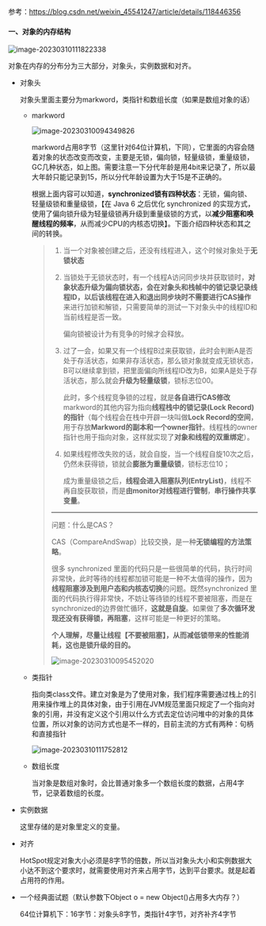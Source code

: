 参考：https://blog.csdn.net/weixin_45541247/article/details/118446356

#### 一、对象的内存结构

![image-20230310111822338](https://springboot-vue-blog.oss-cn-hangzhou.aliyuncs.com/img-for-typora/image-20230310111822338.png)

对象在内存的分布分为三大部分，对象头，实例数据和对齐。

* 对象头

  对象头里面主要分为markword，类指针和数组长度（如果是数组对象的话）

  * markword

    ![image-20230310094349826](http://springboot-vue-blog.oss-cn-hangzhou.aliyuncs.com/img-for-typora/image-20230310094349826.png?OSSAccessKeyId=LTAI5tCou6b1axdozAZhA4qP&Expires=9000000001&Signature=VzO7F7TubW75/750Fu9qNaNMPB4=)
    
    markword占用8字节（这里针对64位计算机，下同），它里面的内容会随着对象的状态改变而改变，主要是无锁，偏向锁，轻量级锁，重量级锁，GC几种状态，如上图。需要注意一下分代年龄是用4bit来记录了，所以最大年龄只能记录到15，所以分代年龄设置为大于15是不正确的。
    
    根据上面内容可以知道，**synchronized锁有四种状态**：无锁，偏向锁、轻量级锁和重量级锁，【在 Java 6 之后优化 synchronized 的实现方式，使用了偏向锁升级为轻量级锁再升级到重量级锁的方式，以**减少阻塞和唤醒线程的频率**，从而减少CPU的内核态切换】。下面介绍四种状态和其之间的转换。
    
    > 1. 当一个对象被创建之后，还没有线程进入，这个时候对象处于**无锁状态**
    >
    > 2. 当锁处于无锁状态时，有一个线程A访问同步块并获取锁时，**对象状态升级为偏向锁状态，**会在对象头和栈帧中的锁记录记录线程ID，以后该线程在进入和退出同步块时**不需要进行CAS操作**来进行加锁和解锁，只需要简单的测试一下对象头中的线程ID和当前线程是否一致。
    >
    >    偏向锁被设计为有竞争的时候才会释放。
    >
    > 3. 过了一会，如果又有一个线程B过来获取锁，此时会判断A是否处于存活状态，如果非存活状态，那么锁对象就变成无锁状态，B可以继续拿到锁，把里面偏向所线程ID改为B，如果A是处于存活状态，那么就会**升级为轻量级锁**，锁标志位00。
    >
    >    此时，多个线程竞争锁的过程，就是**各自进行CAS修改**markword的其他内容为指向**线程栈中的锁记录(Lock Record)的指针**（每个线程会在栈中开辟一块叫做**Lock Record的空间**，用于存放**Markword的副本和一个owner指针**。线程栈的owner指针也用于指向对象，这样就实现了**对象和线程的双重绑定**）。
    >    
    > 4. 如果线程修改失败的话，就会自旋，当一个线程自旋10次之后，仍然未获得锁，锁就会**膨胀为重量级锁**，锁标志位10；
    >
    >    成为重量级锁之后，**线程会进入阻塞队列(EntryList)**，线程不再自旋获取锁，而是**由monitor对线程进行管制**，**串行操作共享变量**。
    >
    > -----------
    >
    > 
    >
    > 问题：什么是CAS？
    >
    > CAS（CompareAndSwap）比较交换，是一种**无锁编程的方法策略**。
    >
    > 很多 synchronized 里面的代码只是一些很简单的代码，执行时间非常快，此时等待的线程都加锁可能是一种不太值得的操作，因为**线程阻塞涉及到用户态和内核态切换**的问题。既然synchronized 里面的代码执行得非常快，不妨让等待锁的线程不要被阻塞，而是在 synchronized的边界做忙循环，**这就是自旋**。如果做了**多次循环发现还没有获得锁，再阻塞**，这样可能是一种更好的策略。
    >
    > **个人理解，尽量让线程【不要被阻塞】，从而减低锁带来的性能消耗，这也是锁升级的目的。**
    >
    > ![image-20230310095452020](http://springboot-vue-blog.oss-cn-hangzhou.aliyuncs.com/img-for-typora/image-20230310095452020.png?OSSAccessKeyId=LTAI5tCou6b1axdozAZhA4qP&Expires=9000000001&Signature=EIzkebxDyzDWkXgod00Fez1EDfs=)
    
  * 类指针
  
    指向类class文件。建立对象是为了使用对象，我们程序需要通过栈上的引用来操作堆上的具体对象，由于引用在JVM规范里面只规定了一个指向对象的引用，并没有定义这个引用以什么方式去定位访问堆中的对象的具体位置，所以对象的访问方式也是不一样的，目前主流的方式有两种：句柄和直接指针
  
    ![image-20230310111752812](https://springboot-vue-blog.oss-cn-hangzhou.aliyuncs.com/img-for-typora/image-20230310111752812.png)
  
  * 数组长度
  
    当对象是数组对象时，会比普通对象多一个数组长度的数据，占用4字节，记录着数组的长度。
  
* 实例数据

  这里存储的是对象里定义的变量。

* 对齐

  HotSpot规定对象大小必须是8字节的倍数，所以当对象头大小和实例数据大小达不到这个要求时，就需要使用对齐来占用字节，达到平台要求。就是起着占用符的作用。

* 一个经典面试题（默认参数下Object o = new Object()占用多大内存？）

  64位计算机下：16字节：对象头8字节，类指针4字节，对齐补齐4字节
